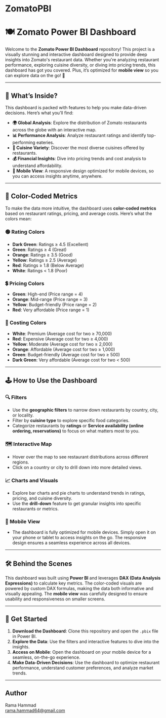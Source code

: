 # ZomatoPBI

# 🍽️ Zomato Power BI Dashboard

Welcome to the **Zomato Power BI Dashboard** repository! This project is a visually stunning and interactive dashboard designed to provide deep insights into Zomato's restaurant data. Whether you're analyzing restaurant performance, exploring cuisine diversity, or diving into pricing trends, this dashboard has got you covered. Plus, it’s optimized for **mobile view** so you can explore data on the go! 🚀

---

## 🌟 **What’s Inside?**

This dashboard is packed with features to help you make data-driven decisions. Here’s what you’ll find:

- **🌍 Global Analysis**: Explore the distribution of Zomato restaurants across the globe with an interactive map.
- **📊 Performance Analysis**: Analyze restaurant ratings and identify top-performing eateries.
- **🍜 Cuisine Variety**: Discover the most diverse cuisines offered by restaurants.
- **💰 Financial Insights**: Dive into pricing trends and cost analysis to understand affordability.
- **📱 Mobile View**: A responsive design optimized for mobile devices, so you can access insights anytime, anywhere.

---

## 🎨 **Color-Coded Metrics**

To make the data more intuitive, the dashboard uses **color-coded metrics** based on restaurant ratings, pricing, and average costs. Here’s what the colors mean:

### 🟢 **Rating Colors**
- **Dark Green**: Ratings ≥ 4.5 (Excellent)
- **Green**: Ratings ≥ 4 (Great)
- **Orange**: Ratings ≥ 3.5 (Good)
- **Yellow**: Ratings ≥ 2.5 (Average)
- **Red**: Ratings ≥ 1.8 (Below Average)
- **White**: Ratings < 1.8 (Poor)

### 💲 **Pricing Colors**
- **Green**: High-end (Price range = 4)
- **Orange**: Mid-range (Price range = 3)
- **Yellow**: Budget-friendly (Price range = 2)
- **Red**: Very affordable (Price range = 1)

### 💸 **Costing Colors**
- **White**: Premium (Average cost for two ≥ 70,000)
- **Red**: Expensive (Average cost for two ≥ 4,000)
- **Yellow**: Moderate (Average cost for two ≥ 2,000)
- **Orange**: Affordable (Average cost for two ≥ 1,000)
- **Green**: Budget-friendly (Average cost for two ≥ 500)
- **Dark Green**: Very affordable (Average cost for two < 500)

---

## 🕹️ **How to Use the Dashboard**

### 🔍 **Filters**
- Use the **geographic filters** to narrow down restaurants by country, city, or locality.
- Filter by **cuisine type** to explore specific food categories.
- Categorize restaurants by **ratings** or **Service availability (online ordering, reservations)** to focus on what matters most to you.

### 🗺️ **Interactive Map**
- Hover over the map to see restaurant distributions across different regions.
- Click on a country or city to drill down into more detailed views.

### 📈 **Charts and Visuals**
- Explore bar charts and pie charts to understand trends in ratings, pricing, and cuisine diversity.
- Use the **drill-down** feature to get granular insights into specific restaurants or metrics.

### 📱 **Mobile View**
- The dashboard is fully optimized for mobile devices. Simply open it on your phone or tablet to access insights on the go. The responsive design ensures a seamless experience across all devices.

---

## 🛠️ **Behind the Scenes**

This dashboard was built using **Power BI** and leverages **DAX (Data Analysis Expressions)** to calculate key metrics. The color-coded visuals are powered by custom DAX formulas, making the data both informative and visually appealing. The **mobile view** was carefully designed to ensure usability and responsiveness on smaller screens.

---

## 🚀 **Get Started**

1. **Download the Dashboard**: Clone this repository and open the `.pbix` file in Power BI.
2. **Explore the Data**: Use the filters and interactive features to dive into the insights.
3. **Access on Mobile**: Open the dashboard on your mobile device for a seamless, on-the-go experience.
4. **Make Data-Driven Decisions**: Use the dashboard to optimize restaurant performance, understand customer preferences, and analyze market trends.

---

## **Author**
Rama Hammad  
rama.hammad64@gmail.com
